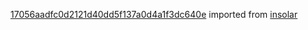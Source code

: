 [17056aadfc0d2121d40dd5f137a0d4a1f3dc640e](https://github.com/insolar/insolar/commit/17056aadfc0d2121d40dd5f137a0d4a1f3dc640e) imported from [insolar](https://github.com/insolar/insolar)
